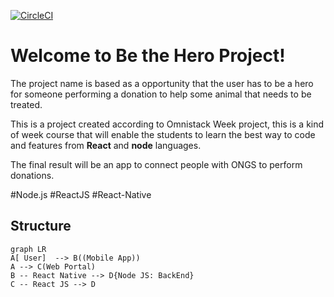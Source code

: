 [![CircleCI](https://circleci.com/gh/circleci/circleci-docs/tree/teesloane-patch-5.svg?style=svg)](https://circleci.com/gh/circleci/circleci-docs/tree/teesloane-patch-5)
# Welcome to Be the Hero Project! 
The project name is based as a opportunity that the user has to be a hero for someone performing a donation to help some animal that needs to be treated.

This is a project created according to Omnistack Week project, this is a kind of week course that will enable the students to learn the best way to code and features from **React** and **node** languages.

The final result will be an app to connect people with ONGS to perform donations.

#Node.js #ReactJS #React-Native

## Structure

```mermaid
graph LR
A[ User]  --> B((Mobile App))
A --> C(Web Portal)
B -- React Native --> D{Node JS: BackEnd}
C -- React JS --> D
